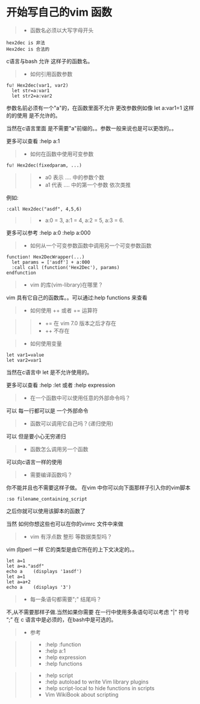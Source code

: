 开始写自己的vim 函数
===


>* 函数名必须以大写字母开头

    hex2dec is 非法
    Hex2dec is 合法的
c语言与bash 允许 这样子的函数名。

>* 如何引用函数参数

    fu! Hex2dec(var1, var2)
      let str=a:var1
      let str2=a:var2

参数名前必须有一个"a"的，在函数里面不允许 更改参数例如像 let a:var1=1 这样的的使用
是不允许的。

当然在c语言里面 是不需要"a"前缀的。。参数一般来说也是可以更改的。。

更多可以查看 :help a:1

>* 如何在函数中使用可变参数

    fu! Hex2dec(fixedparam, ...)

>>* a0 表示 .... 中的参数个数
>>* a1 代表 .... 中的第一个参数 依次类推

例如:

    :call Hex2dec("asdf", 4,5,6)

>>* a:0 = 3, a:1 = 4, a:2 = 5, a:3 = 6.

更多可以参考  :help a:0   :help a:000

>* 如何从一个可变参数函数中调用另一个可变参数函数

    function! Hex2DecWrapper(...)
      let params = ['asdf'] + a:000
      :call call (function('Hex2Dec'), params)
    endfunction

>* vim 的库(vim-library)在哪里？

vim 具有它自己的函数库。。可以通过:help functions 来查看

>* 如何使用 ++ 或者 += 运算符

>>* += 在 vim 7.0 版本之后才存在
>>* ++ 不存在

>* 如何使用变量

    let var1=value
    let var2=var1

当然在c语言中 let 是不允许使用的。

更多可以查看 :help :let 或者 :help expression

>* 在一个函数中可以使用任意的外部命令吗？

可以 每一行都可以是 一个外部命令

>* 函数可以调用它自己吗？(递归使用)

可以 但是要小心无穷递归

>* 函数怎么调用另一个函数

可以向c语言一样的使用

>* 需要编译函数吗？

你不能并且也不需要这样子做。
在vim 中你可以向下面那样子引入你的vim脚本

    :so filename_containing_script

之后你就可以使用该脚本的函数了

当然 如何你想这些也可以在你的vimrc 文件中来做

>* vim 有浮点数 整形 等数据类型吗？

vim 向perl 一样 它的类型是由它所在的上下文决定的。。

    let a=1
    let a=a."asdf"
    echo a    (displays '1asdf')
    let a=1
    let a=a+2
    echo a    (displays '3')


>* 每一条语句都需要";" 结尾吗？

不,从不需要那样子做.当然如果你需要 在一行中使用多条语句可以考虑 "|" 符号
“;” 在 c 语言中是必须的，在bash中是可选的。

>* 参考

>>* :help :function
>>* :help a:1
>>* :help expression
>>* :help functions

>>* :help script
>>* :help autoload to write Vim library plugins
>>* :help script-local to hide functions in scripts
>>*  Vim WikiBook about scripting


